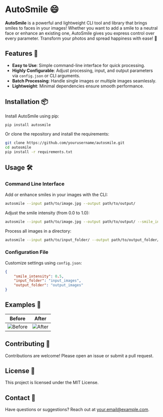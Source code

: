 # AutoSmile 😄

**AutoSmile** is a powerful and lightweight CLI tool and library that brings smiles to faces in your images! Whether you want to add a smile to a neutral face or enhance an existing one, AutoSmile gives you express control over every parameter. Transform your photos and spread happiness with ease! 🎉

## Features 🚀

- **Easy to Use**: Simple command-line interface for quick processing.
- **Highly Configurable**: Adjust processing, input, and output parameters via `config.json` or CLI arguments.
- **Batch Processing**: Handle single images or multiple images seamlessly.
- **Lightweight**: Minimal dependencies ensure smooth performance.

## Installation 📦

Install AutoSmile using pip:

```bash
pip install autosmile
```

Or clone the repository and install the requirements:

```bash
git clone https://github.com/yourusername/autosmile.git
cd autosmile
pip install -r requirements.txt
```

## Usage 🛠️


### Command Line Interface

Add or enhance smiles in your images with the CLI:

```bash
autosmile --input path/to/image.jpg --output path/to/output/
```

Adjust the smile intensity (from 0.0 to 1.0):

```bash
autosmile --input path/to/image.jpg --output path/to/output/ --smile_intensity 0.8
```

Process all images in a directory:

```bash
autosmile --input path/to/input_folder/ --output path/to/output_folder/
```

### Configuration File

Customize settings using `config.json`:

```json
{
    "smile_intensity": 0.5,
    "input_folder": "input_images",
    "output_folder": "output_images"
}
```

## Examples 🌟

Before                                             |  After
:-------------------------------------------------:|:-------------------------------------------------:
![Before](docs/images/before.jpg)                  |  ![After](docs/images/after.jpg)

## Contributing 🤝

Contributions are welcome! Please open an issue or submit a pull request.

## License 📄

This project is licensed under the MIT License.

## Contact 📧

Have questions or suggestions? Reach out at [your.email@example.com](mailto:your.email@example.com).
